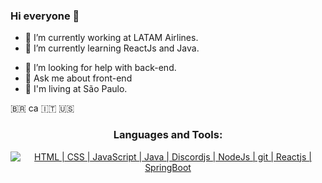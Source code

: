 ### Hi everyone 👋

- 🔭 I’m currently working at <a src="https://www.latamairlines.com/">LATAM Airlines</a>.
- 🌱 I’m currently learning ReactJs and Java.
<!-- - 👯 I’m looking to collaborate on ... -->
- 🤔 I’m looking for help with back-end.
- 💬 Ask me about front-end
- 📍 I'm living at São Paulo.
<!-- - 📫 How to reach me: ...
- ⚡ Fun fact: .. -->

🇧🇷 ca 🇮🇹 🇺🇸


<h3 align="center">Languages and Tools:</h3>
<p align="center">
    <a href="https://skillicons.dev">
        <img title='HTML | CSS | JavaScript | Java | Discordjs | NodeJs | git | Reactjs | SpringBoot' src="https://skillicons.dev/icons?i=html,css,js,java,discordjs,nodejs,git,react,tailwind,bootstrap,springboot, typescript&theme=dark" />
    </a>
</p>

<!-- https://github.com/tandpfun/skill-icons -->





